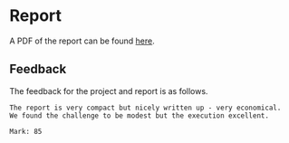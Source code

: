 # Report

A PDF of the report can be found [here](Instapute_Overview.pdf).

## Feedback

The feedback for the project and report is as follows.

```
The report is very compact but nicely written up - very economical. 
We found the challenge to be modest but the execution excellent.

Mark: 85
```
